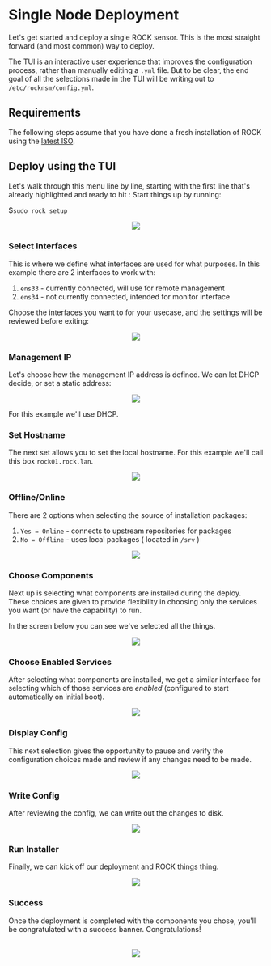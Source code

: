 # Single Node Deployment

Let's get started and deploy a single ROCK sensor. This is the most straight
forward (and most common) way to deploy.

The TUI is an interactive user experience that improves the configuration process,
rather than manually editing a `.yml` file. But to be clear, the end goal of all
the selections made in the TUI will be writing out to `/etc/rocknsm/config.yml`.  


## Requirements

The following steps assume that you have done a fresh installation of ROCK using
 the [latest ISO](https://mirror.rocknsm.io/isos/stable/).  


## Deploy using the TUI

Let's walk through this menu line by line, starting with the first line that's
already highlighted and ready to hit <ENTER>:  Start things up by running:

$`sudo rock setup`  

<p align="center">
<img src="../../img/tui-start.png">
</p>


### Select Interfaces

This is where we define what interfaces are used for what purposes. In this
example there are 2 interfaces to work with:

1. `ens33` - currently connected, will use for remote management
1. `ens34` - not currently connected, intended for monitor interface

Choose the interfaces you want to for your usecase, and the settings will be
reviewed before exiting:  

<p align="center">
<img src="../../img/select-interfaces.png">
</p>


### Management IP

Let's choose how the management IP address is defined. We can let DHCP decide, or
set a static address:  

<p align="center">
<img src="../../img/mgmt-ip-dhcp.png">
</p>

For this example we'll use DHCP.  


### Set Hostname

The next set allows you to set the local hostname. For this example we'll call
this box `rock01.rock.lan`.  

<p align="center">
<img src="../../img/set-hostname.png">
</p>


### Offline/Online

There are 2 options when selecting the source of installation packages:  

1. `Yes = Online` - connects to upstream repositories for packages
1. `No = Offline` - uses local packages ( located in `/srv` )


<p align="center">
<img src="../../img/install-source.png">
</p>


### Choose Components

Next up is selecting what components are installed during the deploy. These
choices are given to provide flexibility in choosing only the services you want
(or have the capability) to run.  

In the screen below you can see we've selected all the things.  

<p align="center">
<img src="../../img/choose-components.png">
</p>


### Choose Enabled Services

After selecting what components are installed, we get a similar interface for
selecting which of those services are _enabled_ (configured to start automatically
on initial boot).  

<p align="center">
<img src="../../img/choose-enabled.png">
</p>


### Display Config

This next selection gives the opportunity to pause and verify the configuration
choices made and review if any changes need to be made.

<p align="center">
<img src="../../img/display-config.png">
</p>


### Write Config

After reviewing the config, we can write out the changes to disk.

<p align="center">
<img src="../../img/write-config.png">
</p>


### Run Installer

Finally, we can kick off our deployment and ROCK things thing.

<p align="center">
<img src="../../img/run-installer.png">
</p>


### Success

Once the deployment is completed with the components you chose, you'll be
congratulated with a success banner. Congratulations!
<br>
<br>
<p align="center">
<img src="../../img/install_banner.png">
</p>
<br>
<br>
